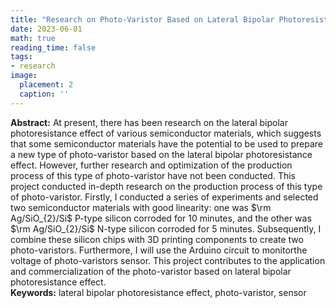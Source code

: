```yaml
---
title: "Research on Photo-Varistor Based on Lateral Bipolar Photoresistance Effect"
date: 2023-06-01
math: true
reading_time: false
tags:
- research
image:
  placement: 2
  caption: ''
---
```


**Abstract:** At present, there has been research on the lateral bipolar photoresistance effect of 
various semiconductor materials, which suggests that some semiconductor materials have the 
potential to be used to prepare a new type of photo-varistor based on the lateral bipolar 
photoresistance effect. However, further research and optimization of the production process of 
this type of photo-varistor have not been conducted. This project conducted in-depth research on 
the production process of this type of photo-varistor. Firstly, I conducted a series of experiments 
and selected two semiconductor materials with good linearity: one was $\rm Ag/SiO_{2}/Si$ P-type 
silicon corroded for 10 minutes, and the other was $\rm Ag/SiO_{2}/Si$ N-type silicon corroded for 5 
minutes. Subsequently, I combine these silicon chips with 3D printing components to create two 
photo-varistors. Furthermore, I will use the Arduino circuit to monitorthe voltage of photo-varistors sensor. This project contributes to the application and commercialization of the photo-varistor based on lateral bipolar photoresistance effect.<br>
**Keywords:** lateral bipolar photoresistance effect, photo-varistor, sensor